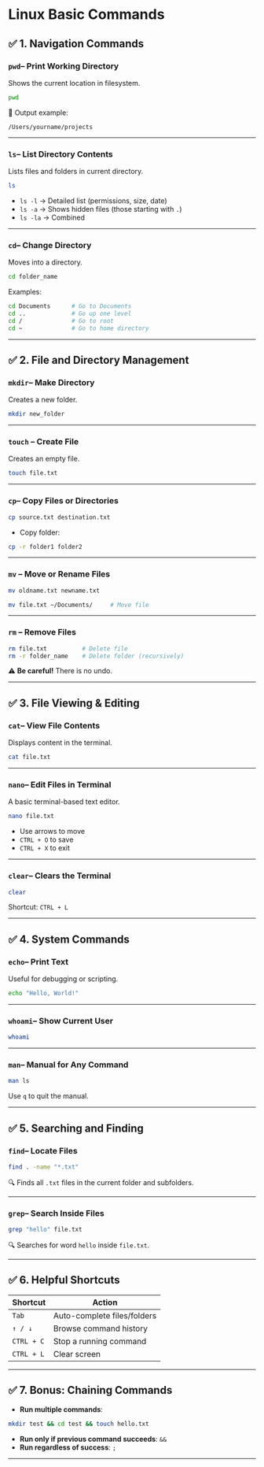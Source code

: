 # Linux Basic Commands

## ✅ 1. **Navigation Commands**

### `pwd`– Print Working Directory

Shows the current location in filesystem.

```bash
pwd
```

📌 Output example:

```
/Users/yourname/projects
```

---

### `ls`– List Directory Contents

Lists files and folders in current directory.

```bash
ls
```

* `ls -l` → Detailed list (permissions, size, date)
* `ls -a` → Shows hidden files (those starting with `.`)
* `ls -la` → Combined

---

### `cd`– Change Directory

Moves into a directory.

```bash
cd folder_name
```

Examples:

```bash
cd Documents      # Go to Documents
cd ..             # Go up one level
cd /              # Go to root
cd ~              # Go to home directory
```

---

## ✅ 2. **File and Directory Management**

### `mkdir`– Make Directory

Creates a new folder.

```bash
mkdir new_folder
```

---

### `touch` – Create File

Creates an empty file.

```bash
touch file.txt
```

---

### `cp`– Copy Files or Directories

```bash
cp source.txt destination.txt
```

* Copy folder:

```bash
cp -r folder1 folder2
```

---

### `mv` – Move or Rename Files

```bash
mv oldname.txt newname.txt
```

```bash
mv file.txt ~/Documents/     # Move file
```

---

### `rm` – Remove Files

```bash
rm file.txt          # Delete file
rm -r folder_name    # Delete folder (recursively)
```

⚠️ **Be careful!** There is no undo.

---

## ✅ 3. **File Viewing & Editing**

### `cat`– View File Contents

Displays content in the terminal.

```bash
cat file.txt
```

---

### `nano`– Edit Files in Terminal

A basic terminal-based text editor.

```bash
nano file.txt
```

* Use arrows to move
* `CTRL + O` to save
* `CTRL + X` to exit

---

### `clear`– Clears the Terminal

```bash
clear
```

Shortcut: `CTRL + L`

---

## ✅ 4. **System Commands**

### `echo`– Print Text

Useful for debugging or scripting.

```bash
echo "Hello, World!"
```

---

### `whoami`– Show Current User

```bash
whoami
```

---

### `man`– Manual for Any Command

```bash
man ls
```

Use `q` to quit the manual.

---

## ✅ 5. **Searching and Finding**

### `find`– Locate Files

```bash
find . -name "*.txt"
```

🔍 Finds all `.txt` files in the current folder and subfolders.

---

### `grep`– Search Inside Files

```bash
grep "hello" file.txt
```

🔍 Searches for word `hello` inside `file.txt`.

---

## ✅ 6. **Helpful Shortcuts**

| Shortcut   | Action                      |
| ---------- | --------------------------- |
| `Tab`      | Auto-complete files/folders |
| `↑ / ↓`    | Browse command history      |
| `CTRL + C` | Stop a running command      |
| `CTRL + L` | Clear screen                |

---

## ✅ 7. **Bonus: Chaining Commands**

* **Run multiple commands**:

```bash
mkdir test && cd test && touch hello.txt
```

* **Run only if previous command succeeds**: `&&`
* **Run regardless of success**: `;`

---
